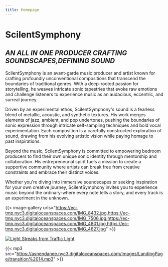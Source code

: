 ```yaml
---
title: Homepage
---
```


# ScilentSymphony

## *AN ALL IN ONE PRODUCER CRAFTING SOUNDSCAPES,DEFINING SOUND*

ScilentSymphony is an avant-garde music producer and artist known for crafting profoundly unconventional compositions that transcend the boundaries of traditional genres. With a deep-rooted passion for storytelling, he weaves intricate sonic tapestries that evoke raw emotions and challenge listeners to experience music as an audacious, eccentric, and surreal journey.

Driven by an experimental ethos, ScilentSymphony's sound is a fearless blend of metallic, acoustic, and synthetic textures. His work merges elements of jazz, ambient, and pop undertones, pushing the boundaries of sonic expression through intricate self-sampling techniques and bold vocal experimentation. Each composition is a carefully constructed exploration of sound, drawing from his evolving artistic vision while paying homage to past inspirations.

Beyond the music, ScilentSymphony is committed to empowering bedroom producers to find their own unique sonic identity through mentorship and collaboration. His entrepreneurial spirit fuels a mission to create a supportive community where artists can break free from creative constraints and embrace their distinct voices.

Whether you're diving into immersive soundscapes or seeking inspiration for your own creative journey, ScilentSymphony invites you to experience music beyond the ordinary-where every note tells a story, and every track is an experiment in the unknown.

{{< image-gallery urls="https://ec-tmp.nyc3.digitaloceanspaces.com/IMG_8432.jpg,https://ec-tmp.nyc3.digitaloceanspaces.com/IMG_7506.jpg,https://ec-tmp.nyc3.digitaloceanspaces.com/IMG_4801.jpg,https://ec-tmp.nyc3.digitaloceanspaces.com/IMG_4627.jpg" >}}

[![Light Streaks from Traffic Light](https://aspendanee.nyc3.digitaloceanspaces.com/Images/LandingPage/IMG_8840%20thumb.webp)](https://aspendanee.nyc3.digitaloceanspaces.com/Images/LandingPage/IMG_8840.png)

{{< mp3 src="https://aspendanee.nyc3.digitaloceanspaces.com/Images/LandingPage/transition%2014.mp3" >}}